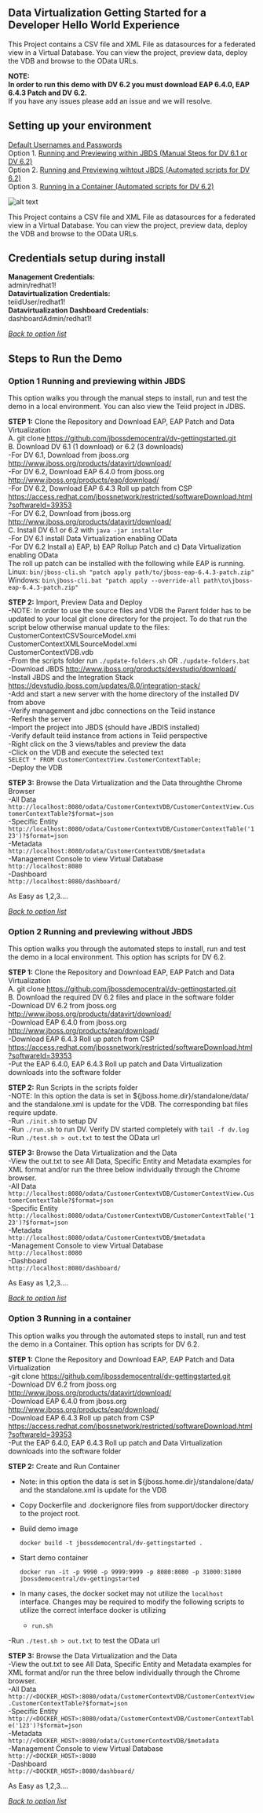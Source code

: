 ## Data Virtualization Getting Started for a Developer Hello World Experience

This Project contains a CSV file and XML File as datasources for a federated view in a Virtual Database.  You can view the project, preview data, deploy the VDB and browse to the OData URLs. 

**NOTE:**  
**In order to run this demo with DV 6.2 you must download EAP 6.4.0, EAP 6.4.3 Patch and DV 6.2.**  
If you have any issues please add an issue and we will resolve.  

Setting up your environment
---------------------------------
[Default Usernames and Passwords](#credentials-setup-during-install)  
Option 1. [Running and Previewing within JBDS (Manual Steps for DV 6.1 or DV 6.2)](#option-1-running-and-previewing-within-jbds)  
Option 2. [Running and Previewing wihtout JBDS (Automated scripts for DV 6.2)](#option-2-running-and-previewing-without-jbds)  
Option 3. [Running in a Container (Automated scripts for DV 6.2)](#option-3-running-in-a-container)  

![alt text](https://raw.githubusercontent.com/jbossdemocentral/dv-gettingstarted/master/docs/images/dvdemo-gettingstarted2.png "Teiid VDBs")  

This Project contains a CSV file and XML File as datasources for a federated view in a Virtual Database.  You can view the project, preview data, deploy the VDB and browse to the OData URLs. 

## Credentials setup during install  

**Management Credentials:**  
admin/redhat1!  
**Datavirtualization Credentials:**  
teiidUser/redhat1!  
**Datavirtualization Dashboard Credentials:**  
dashboardAdmin/redhat1!  

[*Back to option list*](#setting-up-your-environment)  

## Steps to Run the Demo  

### Option 1 Running and previewing within JBDS  
This option walks you through the manual steps to install, run and test the demo in a local environment.  You can also view the Teiid project in JDBS.  

**STEP 1:** Clone the Repository and Download EAP, EAP Patch and Data Virtualization  
A. git clone https://github.com/jbossdemocentral/dv-gettingstarted.git  
B. Download DV 6.1 (1 download) or 6.2 (3 downloads)     
-For DV 6.1, Download from jboss.org http://www.jboss.org/products/datavirt/download/  
-For DV 6.2, Download EAP 6.4.0 from jboss.org http://www.jboss.org/products/eap/download/  
-For DV 6.2, Download EAP 6.4.3 Roll up patch from CSP https://access.redhat.com/jbossnetwork/restricted/softwareDownload.html?softwareId=39353  
-For DV 6.2, Download from jboss.org http://www.jboss.org/products/datavirt/download/   
C. Install DV 6.1 or 6.2 with ```java -jar installer```  
-For DV 6.1 install Data Virtualization enabling OData  
-For DV 6.2 Install a) EAP, b) EAP Rollup Patch and c) Data Virtualization enabling OData  
The roll up patch can be installed with the following while EAP is running.  
Linux: ```bin/jboss-cli.sh "patch apply path/to/jboss-eap-6.4.3-patch.zip"```  
Windows: ```bin\jboss-cli.bat "patch apply --override-all path\to\jboss-eap-6.4.3-patch.zip"```  
  
**STEP 2:** Import, Preview Data and Deploy  
-NOTE:  In order to use the source files and VDB the Parent folder has to be updated to your local git clone directory for the project.  To do that run the script below otherwise manual update to the files:
CustomerContextCSVSourceModel.xmi  
CustomerContextXMLSourceModel.xmi  
CustomerContextVDB.vdb  
-From the scripts folder run  ```./update-folders.sh```  OR   ```./update-folders.bat```  
-Download JBDS http://www.jboss.org/products/devstudio/download/    
-Install JBDS and the Integration Stack https://devstudio.jboss.com/updates/8.0/integration-stack/  
-Add and start a new server with the home directory of the installed DV from above  
-Verify management and jdbc connections on the Teiid instance  
-Refresh the server  
-Import the project into JBDS (should have JBDIS installed)  
-Verify default teiid instance from actions in Teiid perspective  
-Right click on the 3 views/tables and preview the data  
-Click on the VDB and execute the selected text  
```SELECT * FROM CustomerContextView.CustomerContextTable;```  
-Deploy the VDB  
  
**STEP 3:** Browse the Data Virtualization and the Data throughthe Chrome Browser  
-All Data  
		```http://localhost:8080/odata/CustomerContextVDB/CustomerContextView.CustomerContextTable?$format=json```  
-Specific Entity  
		```http://localhost:8080/odata/CustomerContextVDB/CustomerContextTable('123')?$format=json```   
-Metadata  
		```http://localhost:8080/odata/CustomerContextVDB/$metadata```     
-Management Console to view Virtual Database  
		```http://localhost:8080```  
-Dashboard  
		```http://localhost:8080/dashboard/```  
  
As Easy as 1,2,3....   

[*Back to option list*](#setting-up-your-environment)

### Option 2 Running and previewing without JBDS  
This option walks you through the automated steps to install, run and test the demo in a local environment.  This option has scripts for DV 6.2.  

**STEP 1:** Clone the Repository and Download EAP, EAP Patch and Data Virtualization  
A. git clone https://github.com/jbossdemocentral/dv-gettingstarted.git   
B. Download the required DV 6.2 files and place in the software folder  
-Download DV 6.2 from jboss.org http://www.jboss.org/products/datavirt/download/  
-Download EAP 6.4.0 from jboss.org http://www.jboss.org/products/eap/download/  
-Download EAP 6.4.3 Roll up patch from CSP https://access.redhat.com/jbossnetwork/restricted/softwareDownload.html?softwareId=39353  
-Put the EAP 6.4.0, EAP 6.4.3 Roll up patch and Data Virtualization downloads into the software folder  
  
**STEP 2:** Run Scripts in the scripts folder  
-NOTE: In this option the data is set in ${jboss.home.dir}/standalone/data/ and the standalone.xml is update for the VDB.  The corresponding bat files require update.  
-Run ```./init.sh``` to setup DV  
-Run ```./run.sh``` to run DV.  Verify DV started completely with ```tail -f dv.log```   
-Run ```./test.sh > out.txt``` to test the OData url  
  
**STEP 3:** Browse the Data Virtualization and the Data  
-View the out.txt to see All Data, Specific Entity and Metadata examples for XML format and/or run the three below individually through the Chrome  browser.  
-All Data  
		```http://localhost:8080/odata/CustomerContextVDB/CustomerContextView.CustomerContextTable?$format=json```  
-Specific Entity  
		```http://localhost:8080/odata/CustomerContextVDB/CustomerContextTable('123')?$format=json```   
-Metadata  
		```http://localhost:8080/odata/CustomerContextVDB/$metadata```     
-Management Console to view Virtual Database  
		```http://localhost:8080```  
-Dashboard  
		```http://localhost:8080/dashboard/``` 
 
As Easy as 1,2,3....  

[*Back to option list*](#setting-up-your-environment)

### Option 3 Running in a container   
This option walks you through the automated steps to install, run and test the demo in a Container.  This option has scripts for DV 6.2.  

**STEP 1:** Clone the Repository and Download EAP, EAP Patch and Data Virtualization  
-git clone https://github.com/jbossdemocentral/dv-gettingstarted.git  
-Download DV 6.2 from jboss.org http://www.jboss.org/products/datavirt/download/  
-Download EAP 6.4.0 from jboss.org http://www.jboss.org/products/eap/download/  
-Download EAP 6.4.3 Roll up patch from CSP https://access.redhat.com/jbossnetwork/restricted/softwareDownload.html?softwareId=39353  
-Put the EAP 6.4.0, EAP 6.4.3 Roll up patch and Data Virtualization downloads into the software folder  

**STEP 2:** Create and Run Container  
- Note: in this option the data is set in ${jboss.home.dir}/standalone/data/ and the standalone.xml is update for the VDB  
- Copy Dockerfile and .dockerignore files from support/docker directory to the project root.  
- Build demo image  

 	```  
 	docker build -t jbossdemocentral/dv-gettingstarted .  
 	```  

- Start demo container  

	```  
	docker run -it -p 9990 -p 9999:9999 -p 8080:8080 -p 31000:31000 jbossdemocentral/dv-gettingstarted  
	```  
- In many cases, the docker socket may not utilize the ```localhost``` interface. Changes may be required to modify the following scripts to utilize the correct interface docker is utilizing  
	- ```run.sh```   

-Run ```./test.sh > out.txt``` to test the OData url  

**STEP 3:** Browse the Data Virtualization and the Data  
-View the out.txt to see All Data, Specific Entity and Metadata examples for XML format and/or run the three below individually through the Chrome  browser.  
-All Data  
		```http://<DOCKER_HOST>:8080/odata/CustomerContextVDB/CustomerContextView.CustomerContextTable?$format=json```  
-Specific Entity  
		```http://<DOCKER_HOST>:8080/odata/CustomerContextVDB/CustomerContextTable('123')?$format=json```   
-Metadata  
		```http://<DOCKER_HOST>:8080/odata/CustomerContextVDB/$metadata```     
-Management Console to view Virtual Database  
		```http://<DOCKER_HOST>:8080```  
-Dashboard  
		```http://<DOCKER_HOST>:8080/dashboard/``` 
 
As Easy as 1,2,3....  

[*Back to option list*](#setting-up-your-environment)  
